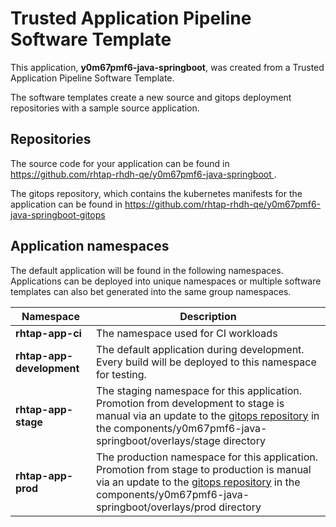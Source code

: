 # Trusted Application Pipeline Software Template

This application, **y0m67pmf6-java-springboot**, was created from a Trusted Application Pipeline Software Template.

The software templates create a new source and gitops deployment repositories with a sample source application. 

## Repositories

The source code for your application can be found in [https://github.com/rhtap-rhdh-qe/y0m67pmf6-java-springboot ](https://github.com/rhtap-rhdh-qe/y0m67pmf6-java-springboot ).
 
The gitops repository, which contains the kubernetes manifests for the application can be found in 
[https://github.com/rhtap-rhdh-qe/y0m67pmf6-java-springboot-gitops ](https://github.com/rhtap-rhdh-qe/y0m67pmf6-java-springboot-gitops ) 

## Application namespaces 

The default application will be found in the following namespaces. Applications can be deployed into unique namespaces or multiple software templates can also bet generated into the same group namespaces.  

|  Namespace   |  Description   |  
| -------- | -------- |
| **rhtap-app-ci** | The namespace used for CI workloads |
| **rhtap-app-development** | The default application during development. Every build will be deployed to this namespace for testing. |
| **rhtap-app-stage** | The staging namespace for this application. Promotion from development to stage is manual via an update to the [gitops repository](https://github.com/rhtap-rhdh-qe/y0m67pmf6-java-springboot-gitops ) in the components/y0m67pmf6-java-springboot/overlays/stage directory |
| **rhtap-app-prod** | The production namespace for this application. Promotion from stage to production is manual via an update to the [gitops repository](https://github.com/rhtap-rhdh-qe/y0m67pmf6-java-springboot-gitops ) in the components/y0m67pmf6-java-springboot/overlays/prod directory |